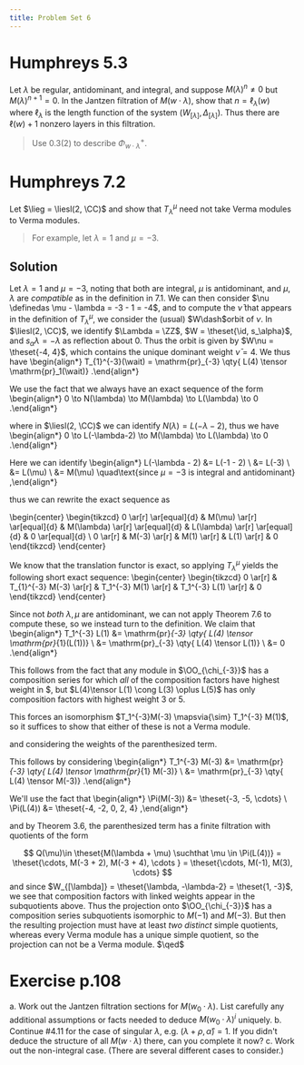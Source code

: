 ```yaml
---
title: Problem Set 6
---
```


# Humphreys 5.3

Let $\lambda$ be regular, antidominant, and integral, and suppose $M(\lambda)^n \neq 0$ but $M(\lambda)^{n+1} = 0$.
In the Jantzen filtration of $M(w\cdot \lambda)$, show that $n = \ell_\lambda(w)$ where $\ell_\lambda$ is the length function of the system $(W_{[\lambda]}, \Delta_{[\lambda]})$.
Thus there are $\ell(w) + 1$ nonzero layers in this filtration.

> Use 0.3(2) to describe $\Phi^+_{w\cdot \lambda}$.

# Humphreys 7.2

Let $\lieg = \liesl(2, \CC)$ and show that $T_{\lambda}^\mu$ need not take Verma modules to Verma modules.

> For example, let $\lambda = 1$ and $\mu = -3$.

## Solution

Let $\lambda = 1$ and $\mu = -3$, noting that both are integral, $\mu$ is antidominant, and $\mu, \lambda$ are *compatible* as in the definition in 7.1.
We can then consider $\nu \definedas \mu - \lambda = -3 - 1 = -4$, and to compute the $\bar \nu$ that appears in the definition of $T_\lambda^\mu$, we consider the (usual) $W\dash$orbit of $\nu$.
In $\liesl(2, \CC)$, we identify $\Lambda = \ZZ$, $W = \theset{\id, s_\alpha}$, and $s_\alpha \lambda = -\lambda$ as reflection about $0$.
Thus the orbit is given by $W\nu = \theset{-4, 4}$, which contains the unique dominant weight $\bar \nu = 4$.
We thus have
\begin{align*}
T_{1}^{-3}(\wait) = \mathrm{pr}_{-3} \qty{ L(4) \tensor \mathrm{pr}_1(\wait)}
.\end{align*}

We use the fact that we always have an exact sequence of the form
\begin{align*}
0 \to N(\lambda) \to M(\lambda) \to L(\lambda) \to 0
.\end{align*}

where in $\liesl(2, \CC)$ we can identify $N(\lambda) = L(-\lambda - 2)$, thus we have
\begin{align*}
0 \to L(-\lambda-2) \to M(\lambda) \to L(\lambda) \to 0
.\end{align*}

Here we can identify 
\begin{align*}
L(-\lambda - 2) 
&= L(-1 - 2) \\
&= L(-3) \\
&= L(\mu) \\
&= M(\mu) \quad\text{since $\mu = -3$ is integral and antidominant}
,\end{align*}

thus we can rewrite the exact sequence as

\begin{center}
\begin{tikzcd}
0 \ar[r] \ar[equal]{d} & M(\mu) \ar[r] \ar[equal]{d} & M(\lambda) \ar[r] \ar[equal]{d} & L(\lambda) \ar[r] \ar[equal]{d} & 0 \ar[equal]{d} \\
0 \ar[r] & M(-3) \ar[r] & M(1) \ar[r] & L(1) \ar[r] & 0
\end{tikzcd}
\end{center}

We know that the translation functor is exact, so applying $T_\lambda^\mu$ yields the following short exact sequence:
\begin{center}
\begin{tikzcd}
0 \ar[r] & T_{1}^{-3} M(-3) \ar[r] & T_1^{-3} M(1) \ar[r] & T_1^{-3} L(1) \ar[r] & 0
\end{tikzcd}
\end{center}

Since not *both* $\lambda, \mu$ are antidominant, we can not apply Theorem 7.6 to compute these, so we instead turn to the definition.
We claim that
\begin{align*}
T_1^{-3} L(1) 
&= \mathrm{pr}_{-3} \qty{ L(4) \tensor \mathrm{pr}_{1}(L(1))} \\
&= \mathrm{pr}_{-3} \qty{ L(4) \tensor L(1)} \\
&= 0
.\end{align*}

This follows from the fact that any module in $\OO_{\chi_{-3}}$ has a composition series for which *all* of the composition factors have highest weight in $, but $L(4)\tensor L(1) \cong L(3) \oplus L(5)$ has only composition factors with highest weight $3$ or $5$.

This forces an isomorphism $T_1^{-3}M(-3) \mapsvia{\sim} T_1^{-3} M(1)$, so it suffices to show that either of these is not a Verma module.

and considering the weights of the parenthesized term.

This follows by considering
\begin{align*}
T_1^{-3} M(-3)
&= \mathrm{pr}_{-3} \qty{ L(4) \tensor \mathrm{pr}_{1} M(-3)} \\
&= \mathrm{pr}_{-3} \qty{ L(4) \tensor M(-3)}
.\end{align*}

We'll use the fact that
\begin{align*}
\Pi(M(-3)) &= \theset{-3, -5, \cdots} \\
\Pi(L(4)) &= \theset{-4, -2, 0, 2, 4}
,\end{align*}

and by Theorem 3.6, the parenthesized term has a finite filtration with quotients of the form

$$
Q(\mu)\in \theset{M(\lambda + \mu) \suchthat \mu \in \Pi(L(4))} = \theset{\cdots, M(-3 + 2), M(-3 + 4), \cdots } = \theset{\cdots, M(-1), M(3), \cdots}
$$
and since $W_{[\lambda]} = \theset{\lambda, -\lambda-2} = \theset{1, -3}$, we see that composition factors with linked weights appear in the subquotients above. 
Thus the projection onto $\OO_{\chi_{-3}}$ has a composition series subquotients isomorphic to $M(-1)$ and $M(-3)$.
But then the resulting projection must have at least *two distinct* simple quotients, whereas every Verma module has a unique simple quotient, so the projection can not be a Verma module.
$\qed$

# Exercise p.108

a. Work out the Jantzen filtration sections for $M(w_0 \cdot \lambda)$.
  List carefully any additional assumptions or facts needed to deduce $M(w_0\cdot \lambda)^i$ uniquely.
b. Continue \#4.11 for the case of singular $\lambda$, e.g.  $(\lambda + \rho, \hat \alpha) = 1$.
  If you didn't deduce the structure of all $M(w\cdot \lambda)$ there, can you complete it now?
c. Work out the non-integral case. (There are several different cases to consider.)

